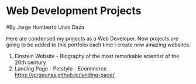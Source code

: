 # Web Development Projects

#By Jorge Humberto Unas Daza

Here are condensed my projects as a Web Developer. New projects are going to be added to this portfolio each time I create new amazing websites. 

1. <a> Einstein Website - Biography of the most remarkable scientist of the 20th century</a>
2. <a >Landing Page - Petstyle - Ecommerce  https://jorgeunas.github.io/landing-page/</a>
